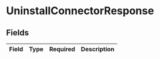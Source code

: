 # UninstallConnectorResponse


## Fields

| Field       | Type        | Required    | Description |
| ----------- | ----------- | ----------- | ----------- |